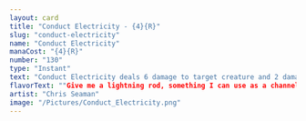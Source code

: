 ```yaml
---
layout: card
title: "Conduct Electricity - {4}{R}"
slug: "conduct-electricity"
name: "Conduct Electricity"
manaCost: "{4}{R}"
number: "130"
type: "Instant"
text: "Conduct Electricity deals 6 damage to target creature and 2 damage to up to one target creature token."
flavorText: ""Give me a lightning rod, something I can use as a channel!" Ral called above the mayhem. Nodding, Finneas drew a copperleaf arrow from his emptying quiver and shot."
artist: "Chris Seaman"
image: "/Pictures/Conduct_Electricity.png"
---
```


